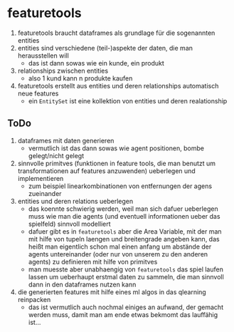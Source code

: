 # featuretools

1. featuretools braucht dataframes als grundlage für die sogenannten entities
2. entities sind verschiedene (teil-)aspekte der daten, die man herausstellen will
    * das ist dann sowas wie ein kunde, ein produkt
3. relationships zwischen entities
    * also 1 kund kann n produkte kaufen
4. featuretools erstellt aus entities und deren relationships automatisch neue features
    * ein `EntitySet` ist eine kollektion von entities und deren realationship

## ToDo

1. dataframes mit daten generieren
    * vermutlich ist das dann sowas wie agent positionen, bombe gelegt/nicht gelegt
2. sinnvolle primitves (funktionen in feature tools, die man benutzt um transformationen auf features anzuwenden) ueberlegen und implementieren
    * zum beispiel linearkombinationen von entfernungen der agens zueinander
3. entities und deren relations ueberlegen
    * das koennte schwierig werden, weil man sich dafuer ueberlegen muss wie man die agents (und eventuell informationen ueber das spielfeld) sinnvoll modelliert
    * dafuer gibt es in `featuretools` aber die Area Variable, mit der man mit hilfe von tupeln laengen und breitengrade angeben kann, das heißt man eigentlich schon mal einen anfang um abstände der agents untereinander (oder nur von unserem zu den anderen agents) zu definieren mit hilfe von primitves
    * man muesste aber unabhaengig von `featuretools` das spiel laufen lassen um ueberhaupt erstmal daten zu sammeln, die man sinnvoll dann in den dataframes nutzen kann
4. die generierten features mit hilfe eines ml algos in das qlearning reinpacken
    * das ist vermutlich auch nochmal einiges an aufwand, der gemacht werden muss, damit man am ende etwas bekmomt das lauffähig ist...

